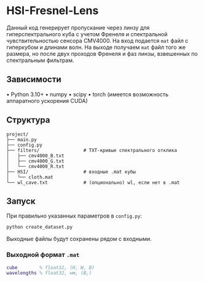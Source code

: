 # HSI-Fresnel-Lens
Данный код генерирует пропускание через линзу для гиперспектрального куба с учетом Френеля и спектральной чувствительностью сенсора CMV4000. На вход подается `mat` файл с гиперкубом и длинами волн. На выходе получаем `mat` файл того же размера, но после двух проходов Френеля и фаз линзы, взвешенных по спектральным фильтрам.

## Зависимости
• Python 3.10+
• numpy
• scipy
• torch (имеется возможность аппаратного ускорения CUDA)

## Структура
```
project/
├── main.py               
├── config.py
├── filters/                # TXT-кривые спектрального отклика
│   ├── cmv4000_B.txt
│   ├── cmv4000_G.txt
│   └── cmv4000_R.txt
├── HSI/                    # входные .mat кубы
│   └── cloth.mat
└── wl_cave.txt             # (опционально) wl, если нет в .mat
```

## Запуск
При правильно указанных параметров в `config.py`:
```bash
python create_dataset.py
```
Выходные файлы будут сохранены рядом с входными.
### Выходной формат `.mat`
```matlab
cube        % float32, (H, W, B)
wavelengths % float32, нм, (B,)
